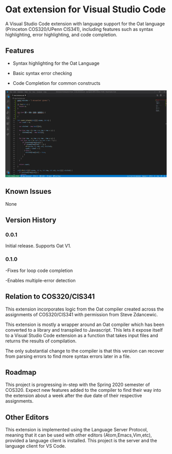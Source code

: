 # Oat extension for Visual Studio Code

A Visual Studio Code extension with language support for the Oat language (Princeton COS320/UPenn CIS341), including features such as syntax highlighting, error highlighting, and code completion.

## Features

- Syntax highlighting for the Oat Language

- Basic syntax error checking

- Code Completion for common constructs

![screenshot](images/oat-extension-features.jpg)

## Known Issues

None

## Version History

### 0.0.1

Initial release.  Supports Oat V1.

### 0.1.0

-Fixes for loop code completion

-Enables multiple-error detection

## Relation to COS320/CIS341

This extension incorporates logic from the Oat compiler created across the assignments of COS320/CIS341 with permission from Steve Zdancewic.

This extension is mostly a wrapper around an Oat compiler which has been converted to a library and transpiled to Javascript.  This lets it expose itself to a Visual Studio Code extension as a function that takes input files and returns the results of compilation.

The only substantial change to the compiler is that this version can recover from parsing errors to find more syntax errors later in a file.

## Roadmap

This project is progressing in-step with the Spring 2020 semester of COS320.  Expect new features added to the compiler to find their way into the extension about a week after the due date of their respective assignments.

## Other Editors

This extension is implemented using the Language Server Protocol, meaning that it can be used with other editors (Atom,Emacs,Vim,etc), provided a language client is installed.  This project is the server and the language client for VS Code.
